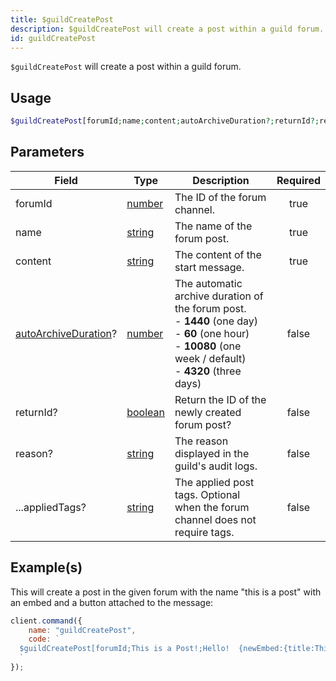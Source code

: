 ```yaml
---
title: $guildCreatePost
description: $guildCreatePost will create a post within a guild forum.
id: guildCreatePost
---
```


`$guildCreatePost` will create a post within a guild forum.

## Usage

```php
$guildCreatePost[forumId;name;content;autoArchiveDuration?;returnId?;reason?;...appliedTags?]
```

## Parameters

| Field                                                                                                          | Type                                                                                                | Description                                                                                                                                                                     | Required |
| -------------------------------------------------------------------------------------------------------------- | --------------------------------------------------------------------------------------------------- | ------------------------------------------------------------------------------------------------------------------------------------------------------------------------------- | :------: |
| forumId                                                                                                        | [number](https://developer.mozilla.org/en-US/docs/Web/JavaScript/Reference/Global_Objects/Number)   | The ID of the forum channel.                                                                                                                                                    |   true   |
| name                                                                                                           | [string](https://developer.mozilla.org/en-US/docs/Web/JavaScript/Reference/Global_Objects/String)   | The name of the forum post.                                                                                                                                                     |   true   |
| content                                                                                                        | [string](https://developer.mozilla.org/en-US/docs/Web/JavaScript/Reference/Global_Objects/String)   | The content of the start message.                                                                                                                                               |   true   |
| [autoArchiveDuration](https://discord-api-types.dev/api/discord-api-types-v10/enum/ThreadAutoArchiveDuration)? | [number](https://developer.mozilla.org/en-US/docs/Web/JavaScript/Reference/Global_Objects/Number)   | The automatic archive duration of the forum post. <br /> - **1440** (one day) <br /> - **60** (one hour) <br /> - **10080** (one week / default) <br /> - **4320** (three days) |  false   |
| returnId?                                                                                                      | [boolean](https://developer.mozilla.org/en-US/docs/Web/JavaScript/Reference/Global_Objects/Boolean) | Return the ID of the newly created forum post?                                                                                                                                  |  false   |
| reason?                                                                                                        | [string](https://developer.mozilla.org/en-US/docs/Web/JavaScript/Reference/Global_Objects/String)   | The reason displayed in the guild's audit logs.                                                                                                                                 |  false   |
| ...appliedTags?                                                                                                | [string](https://developer.mozilla.org/en-US/docs/Web/JavaScript/Reference/Global_Objects/String)   | The applied post tags. Optional when the forum channel does not require tags.                                                                                                   |  false   |

## Example(s)

This will create a post in the given forum with the name "this is a post" with an embed and a button attached to the message:

```javascript
client.command({
    name: "guildCreatePost",
    code: `
  $guildCreatePost[forumId;This is a Post!;Hello!  {newEmbed:{title:This is an embed!}} {actionRow:{button:Button:primary:customId:false}};10080;true]
  `
});
```
